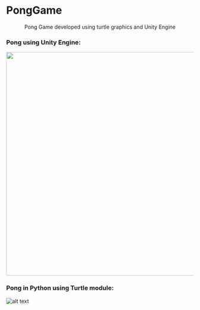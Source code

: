 # PongGame
<p align="center">Pong Game developed using turtle graphics and Unity Engine</p>

### Pong using Unity Engine:  
<img align="center" height="600" width="1200" src="https://i.imgur.com/kapoPbe.png"></img>  


### Pong in Python using Turtle module:  
![alt text](https://i.imgur.com/QSFj1mx.png)
